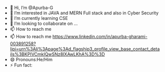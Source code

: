 - 👋 Hi, I’m @Apurba-G
- 👀 I’m interested in JAVA and MERN Full stack and also in Cyber Security
- 🌱 I’m currently learning CSE
- 💞️ I’m looking to collaborate on ...
- 📫 How to reach me 
- 📫 How to reach me https://www.linkedin.com/in/apurba-gharami-003891258?lipi=urn%3Ali%3Apage%3Ad_flagship3_profile_view_base_contact_details%3BKPIVCmkIQwSNz8IXAwLKhA%3D%3D
- 😄 Pronouns:He/Him
- ⚡ Fun fact: 

<!---
Apurba-G/Apurba-G is a ✨ special ✨ repository because its `README.md` (this file) appears on your GitHub profile.
You can click the Preview link to take a look at your changes.
--->
